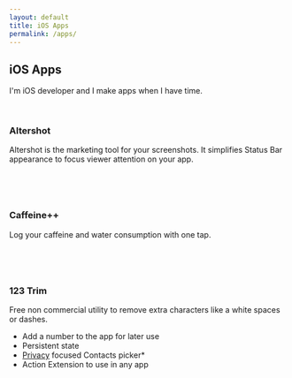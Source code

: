 ```yaml
---
layout: default
title: iOS Apps
permalink: /apps/
---
```


## iOS Apps

I'm iOS developer and I make apps when I have time.
  
<br>

### Altershot

Altershot is the marketing tool for your screenshots. It simplifies Status Bar appearance to focus viewer attention on your app.

<a href="https://itunes.apple.com/gb/app/altershot/id911930618" style="display:inline-block;overflow:hidden;background:url(https://linkmaker.itunes.apple.com/assets/shared/badges/en-us/appstore-sm.svg) no-repeat;width:60px;height:15px;background-size:contain;" class="app-link"></a>

<br>

### Caffeine++

Log your caffeine and water consumption with one tap.

<a href="https://itunes.apple.com/gb/app/caffeine-caffeine-tracker/id983386737" style="display:inline-block;overflow:hidden;background:url(https://linkmaker.itunes.apple.com/assets/shared/badges/en-us/appstore-sm.svg) no-repeat;width:60px;height:15px;background-size:contain;" class="app-link"></a>

<br>

### 123 Trim 

Free non commercial utility to remove extra characters like a white spaces or dashes.

- Add a number to the app for later use
- Persistent state
- [Privacy](https://cocoaswitch.com/123Trim#privacy) focused Contacts picker*
- Action Extension to use in any app

<a href="https://itunes.apple.com/gb/app/trimnumber/id891432865" style="display:inline-block;overflow:hidden;background:url(https://linkmaker.itunes.apple.com/assets/shared/badges/en-us/appstore-sm.svg) no-repeat;width:60px;height:15px;background-size:contain;" class="app-link"></a>

<br>
